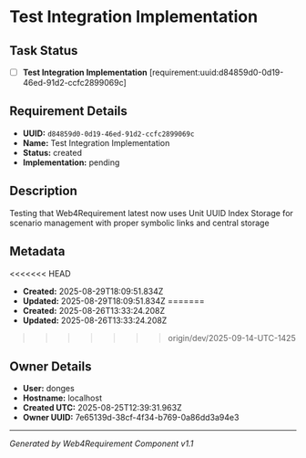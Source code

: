 # Test Integration Implementation

## Task Status
- [ ] **Test Integration Implementation** [requirement:uuid:d84859d0-0d19-46ed-91d2-ccfc2899069c]

## Requirement Details

- **UUID:** `d84859d0-0d19-46ed-91d2-ccfc2899069c`
- **Name:** Test Integration Implementation
- **Status:** created
- **Implementation:** pending

## Description

Testing that Web4Requirement latest now uses Unit UUID Index Storage for scenario management with proper symbolic links and central storage

## Metadata

<<<<<<< HEAD
- **Created:** 2025-08-29T18:09:51.834Z
- **Updated:** 2025-08-29T18:09:51.834Z
=======
- **Created:** 2025-08-26T13:33:24.208Z
- **Updated:** 2025-08-26T13:33:24.208Z
>>>>>>> origin/dev/2025-09-14-UTC-1425

## Owner Details

- **User:** donges
- **Hostname:** localhost
- **Created UTC:** 2025-08-25T12:39:31.963Z
- **Owner UUID:** 7e65139d-38cf-4f34-b769-0a86dd3a94e3

---

*Generated by Web4Requirement Component v1.1*